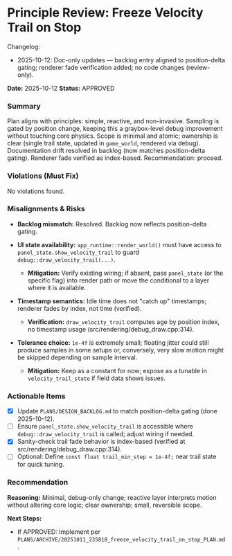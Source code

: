 # Principle Review: Freeze Velocity Trail on Stop

Changelog:
- 2025-10-12: Doc-only updates — backlog entry aligned to position-delta gating; renderer fade verification added; no code changes (review-only).

**Date:** 2025-10-12
**Status:** APPROVED

### Summary

Plan aligns with principles: simple, reactive, and non-invasive. Sampling is gated by position change, keeping this a graybox-level debug improvement without touching core physics. Scope is minimal and atomic; ownership is clear (single trail state, updated in `game_world`, rendered via debug). Documentation drift resolved in backlog (now matches position-delta gating). Renderer fade verified as index-based. Recommendation: proceed.

### Violations (Must Fix)

No violations found.

### Misalignments & Risks

- **Backlog mismatch:** Resolved. Backlog now reflects position-delta gating.

- **UI state availability:** `app_runtime::render_world()` must have access to `panel_state.show_velocity_trail` to guard `debug::draw_velocity_trail(...)`.
  - **Mitigation:** Verify existing wiring; if absent, pass `panel_state` (or the specific flag) into render path or move the conditional to a layer where it is available.

- **Timestamp semantics:** Idle time does not "catch up" timestamps; renderer fades by index, not time (verified).
  - **Verification:** `draw_velocity_trail` computes age by position index, no timestamp usage (src/rendering/debug_draw.cpp:314).

- **Tolerance choice:** `1e-4f` is extremely small; floating jitter could still produce samples in some setups or, conversely, very slow motion might be skipped depending on sample interval.
  - **Mitigation:** Keep as a constant for now; expose as a tunable in `velocity_trail_state` if field data shows issues.

### Actionable Items

- [x] Update `PLANS/DESIGN_BACKLOG.md` to match position-delta gating (done 2025-10-12).
- [ ] Ensure `panel_state.show_velocity_trail` is accessible where `debug::draw_velocity_trail` is called; adjust wiring if needed.
- [x] Sanity-check trail fade behavior is index-based (verified at src/rendering/debug_draw.cpp:314).
- [ ] Optional: Define `const float trail_min_step = 1e-4f;` near trail state for quick tuning.

### Recommendation

**Reasoning:** Minimal, debug-only change; reactive layer interprets motion without altering core logic; clear ownership; small, reversible scope.

**Next Steps:**
- If APPROVED: Implement per `PLANS/ARCHIVE/20251011_235818_freeze_velocity_trail_on_stop_PLAN.md`.
